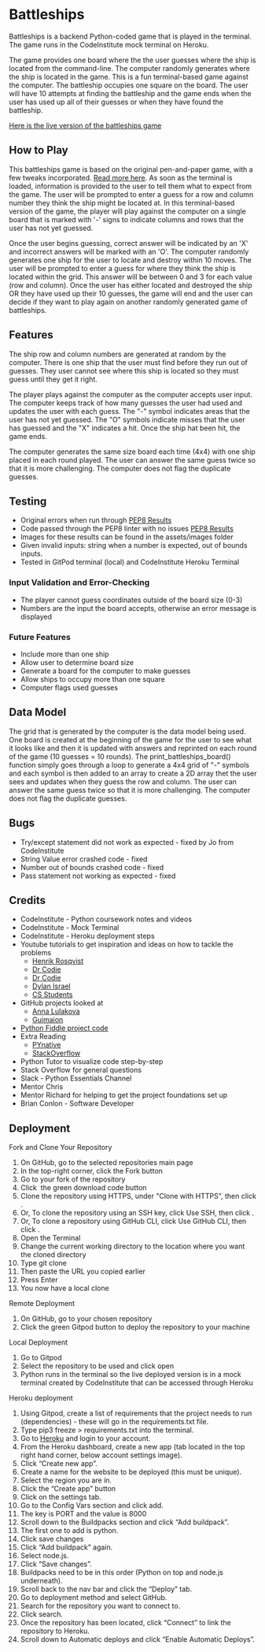 # Battleships

Battleships is a backend Python-coded game that is played in the terminal. The game runs in the CodeInstitute mock terminal on Heroku.

The game provides one board where the the user guesses where the ship is located from the command-line. The computer randomly generates where the ship is located in the game. This is a fun terminal-based game against the computer. The battleship occupies one square on the board. The user will have 10 attempts at finding the battleship and the game ends when the user has used up all of their guesses or when they have found the battleship.

[Here is the live version of the battleships game]()

## How to Play
This battleships game is based on the original pen-and-paper game, with a few tweaks incorporated. [Read more here](https://en.wikipedia.org/wiki/Battleship_(game)). As soon as the terminal is loaded, information is provided to the user to tell them what to expect from the game. The user will be prompted to enter a guess for a row and column number they think the ship might be located at. In this terminal-based version of the game, the player will play against the computer on a single board that is marked with '-' signs to indicate columns and rows that the user has not yet guessed.

Once the user begins guessing, correct answer will be indicated by an 'X' and incorrect answers will be marked with an 'O'. The computer randomly generates one ship for the user to locate and destroy within 10 moves. The user will be prompted to enter a guess for where they think the ship is located within the grid. This answer will be between 0 and 3 for each value (row and column). Once the user has either located and destroyed the ship OR they have used up their 10 guesses, the game will end and the user can decide if they want to play again on another randomly generated game of battleships.

## Features
The ship row and column numbers are generated at random by the computer. There is one ship that the user must find before they run out of guesses. They user cannot see where this ship is located so they must guess until they get it right.

The player plays against the computer as the computer accepts user input. The computer keeps track of how many guesses the user had used and updates the user with each guess. The "-" symbol indicates areas that the user has not yet guessed. The "O" symbols indicate misses that the user has guessed and the "X" indicates a hit. Once the ship hat been hit, the game ends.

The computer generates the same size board each time (4x4) with one ship placed in each round played. The user can answer the same guess twice so that it is more challenging. The computer does not flag the duplicate guesses.

## Testing
- Original errors when run through [PEP8 Results](assets/images/pep8-errors.png)
- Code passed through the PEP8 linter with no issues [PEP8 Results](assets/images/clear-pep8.png)
 - Images for these results can be found in the assets/images folder
- Given invalid inputs: string when a number is expected, out of bounds inputs.
- Tested in GitPod terminal (local) and CodeInstitute Heroku Terminal

### Input Validation and Error-Checking
 - The player cannot guess coordinates outside of the board size (0-3)
 - Numbers are the input the board accepts, otherwise an error message is displayed

 ### Future Features
 - Include more than one ship
 - Allow user to determine board size
 - Generate a board for the computer to make guesses
 - Allow ships to occupy more than one square
 - Computer flags used guesses

## Data Model
The grid that is generated by the computer is the data model being used. One board is created at the beginning of the game for the user to see what it looks like and then it is updated with answers and reprinted on each round of the game (10 guesses = 10 rounds). The print_battleships_board() function simply goes through a loop to generate a 4x4 grid of "-" symbols and each symbol is then added to an array to create a 2D array thet the user sees and updates when they guess the row and column. The user can answer the same guess twice so that it is more challenging. The computer does not flag the duplicate guesses.

## Bugs
- Try/except statement did not work as expected - fixed by Jo from CodeInstitute
- String Value error crashed code - fixed
- Number out of bounds crashed code - fixed
- Pass statement not working as expected - fixed

## Credits
- CodeInstitute - Python coursework notes and videos
- CodeInstitute - Mock Terminal
- CodeInstitute - Heroku deployment steps 
- Youtube tutorials to get inspiration and ideas on how to tackle the problems
  - [Henrik Rosqvist](https://www.youtube.com/watch?v=92QRKiCldnE)
  - [Dr Codie](https://www.youtube.com/watch?v=Ej7I8BPw7Gk&list=PLpeS0xTwoWAsn3SwQbSsOZ26pqZ-0CG6i)
  - [Dr Codie](youtube.com/watch?v=EziS2eGZGz4&list=PLpeS0xTwoWAsn3SwQbSsOZ26pqZ-0CG6i&index=3)
  - [Dylan Israel](https://www.youtube.com/watch?v=7Ki_2gr0rsE&t=298s)
  - [CS Students](https://www.youtube.com/watch?v=MgJBgnsDcF0)
- GitHub projects looked at
  - [Anna Lulakova](https://gist.github.com/anceque/4064737)
  - [Guimaion](https://gist.github.com/guimaion/9275543)
- [Python Fiddle project code](http://pythonfiddle.com/battleships-game-in-python/)  
- Extra Reading
  - [PYnative](https://pynative.com/python-random-randrange/)
  - [StackOverflow](https://stackoverflow.com/questions/53162/how-can-i-do-a-line-break-line-continuation)  
- Python Tutor to visualize code step-by-step
- Stack Overflow for general questions
- Slack - Python Essentials Channel
- Mentor Chris
- Mentor Richard for helping to get the project foundations set up
- Brian Conlon - Software Developer 

## Deployment

Fork and Clone Your Repository
1. On GitHub, go to the selected repositories main page
2. In the top-right corner, click the Fork button
3. Go to your fork of the repository
4. Click  the green download code button
5. Clone the repository using HTTPS, under "Clone with HTTPS", then click .
6. Or, To clone the repository using an SSH key, click Use SSH, then click .
7. Or, To clone a repository using GitHub CLI, click Use GitHub CLI, then click .
8. Open the Terminal
9. Change the current working directory to the location where you want the cloned directory
10. Type git clone
11. Then paste the URL you copied earlier
12. Press Enter
13. You now have a local clone

Remote Deployment
1. On GitHub, go to your chosen repository
2. Click the green Gitpod button to deploy the repository to your machine

Local Deployment
1. Go to Gitpod
2. Select the repository to be used and click open
3. Python runs in the terminal so the live deployed version is in a mock terminal created by CodeInstitute that can be accessed through Heroku

Heroku deployment
1. Using Gitpod, create a list of requirements that the project needs to run (dependencies) - these will go in the requirements.txt file.
2. Type pip3 freeze > requirements.txt into the terminal.
3. Go to [Heroku](https://heroku.com) and login to your account.
4. From the Heroku dashboard, create a new app (tab located in the top right hand corner, below account settings image).
5. Click “Create new app”.
6. Create a name for the website to be deployed (this must be unique).
7. Select the region you are in.
8. Click the “Create app” button
9. Click on the settings tab.
10. Go to the Config Vars section and click add.
11. The key is PORT and the value is 8000
12. Scroll down to the Buildpacks section and click “Add buildpack”.
13. The first one to add is python.
14. Click save changes
15. Click “Add buildpack” again.
16. Select node.js.
17. Click “Save changes”.
18. Buildpacks need to be in this order (Python on top and node.js underneath).
19. Scroll back to the nav bar and click the “Deploy” tab.
20. Go to deployment method and select GitHub.
21. Search for the repository you want to connect to.
22. Click search.
23. Once the repository has been located, click “Connect” to link the repository to Heroku.
24. Scroll down to Automatic deploys and click “Enable Automatic Deploys”.
